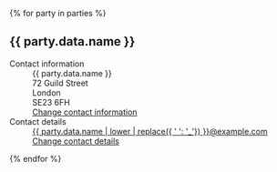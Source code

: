 {% for party in parties %}
    <h2>{{ party.data.name }}</h2>
    <dl class="govuk-summary-list">
        <div class="govuk-summary-list__row">
            <dt class="govuk-summary-list__key">
                Contact information
            </dt>
            <dd class="govuk-summary-list__value">
                {{ party.data.name }}<br>
                72 Guild Street<br>London<br>SE23 6FH
            </dd>
            <dd class="govuk-summary-list__actions">
                <a class="govuk-link" href="#">
                    Change<span class="govuk-visually-hidden"> contact information</span>
                </a>
            </dd>
        </div>
        <div class="govuk-summary-list__row">
            <dt class="govuk-summary-list__key">
                Contact details
            </dt>
            <dd class="govuk-summary-list__value">
                <a href="mailto:{{ party.data.name | lower | replace({ ' ': '_'}) }}@example.com" class="govuk-body">{{ party.data.name | lower | replace({ ' ': '_'}) }}@example.com</a>
            </dd>
            <dd class="govuk-summary-list__actions">
                <a class="govuk-link" href="#">
                    Change<span class="govuk-visually-hidden"> contact details</span>
                </a>
            </dd>
        </div>
    </dl>
{% endfor %}
